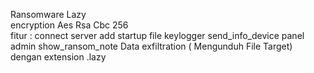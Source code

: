 Ransomware Lazy <br>
encryption Aes Rsa Cbc 256<br>
fitur :
connect server
add startup file
keylogger
send_info_device
panel admin
show_ransom_note
Data exfiltration ( Mengunduh File Target)
dengan extension .lazy
